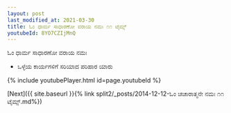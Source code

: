 ```yaml
---
layout: post
last_modified_at: 2021-03-30
title: ಓಂ ಧಾರ್ಮ ಸಾಧಾರಣೋ ವರಾಯ ನಮಃ ೧೧ ಟೈಮ್ಸ್
youtubeId: 8YO7CZIjMnQ
---
```

 
 
 ಓಂ ಧಾರ್ಮ ಸಾಧಾರಣೋ ವರಾಯ ನಮಃ  
 
 -  ಒಳ್ಳೆಯ ಕಾರ್ಯಗಳಿಗೆ ಸರಿಯಾದ ಪರಿಹಾರ ಯಾರು 
 
  
 
  
 
 
 
 
 
 


{% include youtubePlayer.html id=page.youtubeId %}
 
[Next]({{ site.baseurl }}{% link  split2/_posts/2014-12-12-ಓಂ ಚಚಾರಾತ್ಮನೇ ನಮಃ ೧೧ ಟೈಮ್ಸ್.md%})
 
